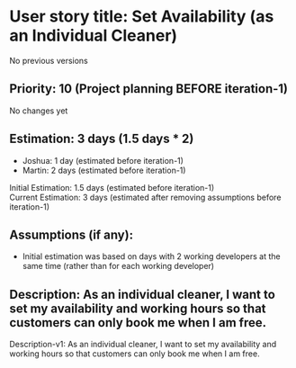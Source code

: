 # User story title: Set Availability (as an Individual Cleaner)
No previous versions

## Priority: 10 (Project planning BEFORE iteration-1)
No changes yet

## Estimation: 3 days (1.5 days * 2)
* Joshua: 1 day (estimated before iteration-1)
* Martin: 2 days (estimated before iteration-1)

Initial Estimation: 1.5 days (estimated before iteration-1)  
Current Estimation: 3 days (estimated after removing assumptions before iteration-1)

## Assumptions (if any):
* Initial estimation was based on days with 2 working developers at the same time (rather than for each working developer)

## Description: As an individual cleaner, I want to set my availability and working hours so that customers can only book me when I am free.
Description-v1: As an individual cleaner, I want to set my availability and working hours so that customers can only book me when I am free.
